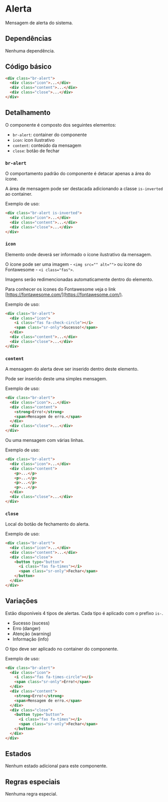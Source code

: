 # Alerta

Mensagem de alerta do sistema.

## Dependências

Nenhuma dependência.

## Código básico

```html
<div class="br-alert">
  <div class="icon">...</div>
  <div class="content">...</div>
  <div class="close">...</div>
</div>
```

## Detalhamento

O componente é composto dos seguintes elementos:

- `br-alert`: container do componente
- `icon`: icon ilustrativo
- `content`: conteúdo da mensagem
- `close`: botão de fechar

### `br-alert`

O comportamento padrão do componente é detacar apenas a área do ícone.

A área de mensagem pode ser destacada adicionando a classe `is-inverted` ao container.

Exemplo de uso:

```html
<div class="br-alert is-inverted">
  <div class="icon">...</div>
  <div class="content">...</div>
  <div class="close">...</div>
</div>
```

### `icon`

Elemento onde deverá ser informado o ícone ilustrativo da mensagem.

O ícone pode ser uma imagem - `<img src="" alt="">` ou ícone do Fontawesome - `<i class="fas">`.

Imagens serão redimencionadas automaticamente dentro do elemento.

Para conhecer os ícones do Fontawesome veja o link [https://fontawesome.com/](https://fontawesome.com/).

Exemplo de uso:

```html
<div class="br-alert">
  <div class="icon">
    <i class="fas fa-check-circle"></i>
    <span class="sr-only">Sucesso!</span>
  </div>
  <div class="content">...</div>
  <div class="close">...</div>
</div>
```

### `content`

A mensagem do alerta deve ser inserido dentro deste elemento.

Pode ser inserido deste uma simples mensagem.

Exemplo de uso:

```html
<div class="br-alert">
  <div class="icon">...</div>
  <div class="content">
    <strong>Erro!</strong>
    <span>Mensagem de erro.</span>
  </div>
  <div class="close">...</div>
</div>
```

Ou uma mensagem com várias linhas.

Exemplo de uso:

```html
<div class="br-alert">
  <div class="icon">...</div>
  <div class="content">
    <p>...</p>
    <p>...</p>
    <p>...</p>
    <p>...</p>
  </div>
  <div class="close">...</div>
</div>
```

### `close`

Local do botão de fechamento do alerta.

Exemplo de uso:

```html
<div class="br-alert">
  <div class="icon">...</div>
  <div class="content">...</div>
  <div class="close">
    <button type="button">
      <i class="fas fa-times"></i>
      <span class="sr-only">Fechar</span>
    </button>
  </div>
</div>
```

## Variações

Estão disponíveis 4 tipos de alertas. Cada tipo é aplicado com o prefixo `is-`.

- Sucesso (sucess)
- Erro (danger)
- Atenção (warning)
- Informação (info)

O tipo deve ser aplicado no container do componente.

Exemplo de uso:

```html
<div class="br-alert">
  <div class="icon">
    <i class="fas fa-times-circle"></i>
    <span class="sr-only">Erro!</span>
  </div>
  <div class="content">
    <strong>Erro!</strong>
    <span>Mensagem de erro.</span>
  </div>
  <div class="close">
    <button type="button">
      <i class="fas fa-times"></i>
      <span class="sr-only">Fechar</span>
    </button>
  </div>
</div>
```

## Estados

Nenhum estado adicional para este componente.

## Regras especiais

Nenhuma regra especial.
